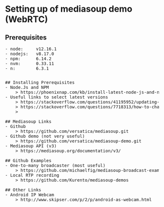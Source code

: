 # Setting up of mediasoup demo (WebRTC)

## Prerequisites
<pre>
- node:     v12.16.1
- nodejs:   v8.17.0
- npm:      6.14.2
- nvm:      0.33.11
- n:        6.3.1
<pre/>

## Installing Prerequisites
- Node.Js and NPM
    > https://phoenixnap.com/kb/install-latest-node-js-and-nmp-on-ubuntu
- Useful links to select latest versions
    > https://stackoverflow.com/questions/41195952/updating-nodejs-on-ubuntu-16-04
    > https://stackoverflow.com/questions/7718313/how-to-change-to-an-older-version-of-node-js
    >

## Mediasoup Links
- Github
    > https://github.com/versatica/mediasoup.git
- Github demo (not very useful)
    > https://github.com/versatica/mediasoup-demo.git
- Mediasoup API (v3)
    > https://mediasoup.org/documentation/v3/

## Github Examples
- One-to-many broadcaster (most useful)
    > https://github.com/michaelfig/mediasoup-broadcast-example\
- Local RTP recording
    > https://github.com/Kurento/mediasoup-demos

## Other Links
- Android IP Webcam
    > http://www.skipser.com/p/2/p/android-as-webcam.html
